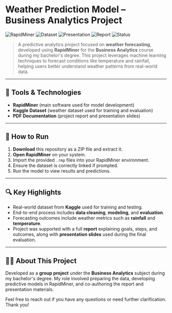 # Weather Prediction Model – Business Analytics Project

![RapidMiner](https://img.shields.io/badge/Tool-RapidMiner-orange?logo=rapidminer)
![Dataset](https://img.shields.io/badge/Data-Kaggle-blue)
![Presentation](https://img.shields.io/badge/Slides-PDF-yellow)
![Report](https://img.shields.io/badge/Documentation-Available-green)
![Status](https://img.shields.io/badge/Project-Type_Group_Project-informational)

> A predictive analytics project focused on **weather forecasting**, developed using **RapidMiner** for the **Business Analytics** course during my bachelor's degree. This project leverages machine learning techniques to forecast conditions like temperature and rainfall, helping users better understand weather patterns from real-world data.

---

## 🧰 Tools & Technologies

- **RapidMiner** (main software used for model development)
- **Kaggle Dataset** (weather dataset used for training and evaluation)
- **PDF Documentation** (project report and presentation slides)

---

## 🚀 How to Run

1. **Download** this repository as a ZIP file and extract it.
2. **Open RapidMiner** on your system.
3. Import the provided `.rmp` files into your RapidMiner environment.
4. Ensure the dataset is correctly linked if prompted.
5. Run the model to view results and predictions.

---

## 🔍 Key Highlights

- Real-world dataset from **Kaggle** used for training and testing.
- End-to-end process includes **data cleaning**, **modeling**, and **evaluation**.
- Forecasting outcomes include weather metrics such as **rainfall** and **temperature**.
- Project was supported with a full **report** explaining goals, steps, and outcomes, along with **presentation slides** used during the final evaluation.

---

## 🙋‍♂️ About This Project

Developed as a **group project** under the **Business Analytics** subject during my bachelor's degree. My role involved preparing the data, developing predictive models in RapidMiner, and co-authoring the report and presentation materials.

Feel free to reach out if you have any questions or need further clarification. Thank you!
